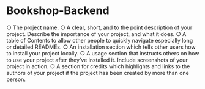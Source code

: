 # Bookshop-Backend
○ The project name.
○ A clear, short, and to the point description of your project. Describe
the importance of your project, and what it does.
○ A table of Contents to allow other people to quickly navigate
especially long or detailed READMEs.
○ An installation section which tells other users how to install your
project locally.
○ A usage section that instructs others on how to use your project after
they’ve installed it. Include screenshots of your project in action.
○ A section for credits which highlights and links to the authors of your
project if the project has been created by more than one person.
